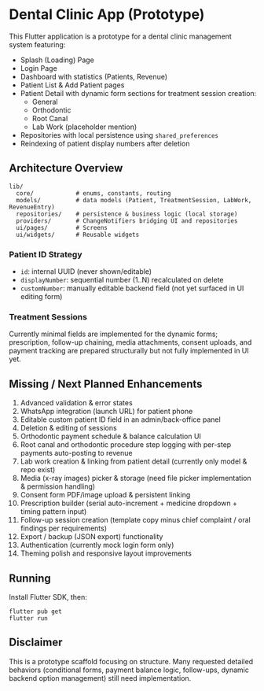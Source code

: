 # Dental Clinic App (Prototype)

This Flutter application is a prototype for a dental clinic management system featuring:

- Splash (Loading) Page
- Login Page
- Dashboard with statistics (Patients, Revenue)
- Patient List & Add Patient pages
- Patient Detail with dynamic form sections for treatment session creation:
  - General
  - Orthodontic
  - Root Canal
  - Lab Work (placeholder mention)
- Repositories with local persistence using `shared_preferences`
- Reindexing of patient display numbers after deletion

## Architecture Overview

```
lib/
  core/            # enums, constants, routing
  models/          # data models (Patient, TreatmentSession, LabWork, RevenueEntry)
  repositories/    # persistence & business logic (local storage)
  providers/       # ChangeNotifiers bridging UI and repositories
  ui/pages/        # Screens
  ui/widgets/      # Reusable widgets
```

### Patient ID Strategy
- `id`: internal UUID (never shown/editable)
- `displayNumber`: sequential number (1..N) recalculated on delete
- `customNumber`: manually editable backend field (not yet surfaced in UI editing form)

### Treatment Sessions
Currently minimal fields are implemented for the dynamic forms; prescription, follow-up chaining, media attachments, consent uploads, and payment tracking are prepared structurally but not fully implemented in UI yet.

## Missing / Next Planned Enhancements
1. Advanced validation & error states
2. WhatsApp integration (launch URL) for patient phone
3. Editable custom patient ID field in an admin/back-office panel
4. Deletion & editing of sessions
5. Orthodontic payment schedule & balance calculation UI
6. Root canal and orthodontic procedure step logging with per-step payments auto-posting to revenue
7. Lab work creation & linking from patient detail (currently only model & repo exist)
8. Media (x-ray images) picker & storage (need file picker implementation & permission handling)
9. Consent form PDF/image upload & persistent linking
10. Prescription builder (serial auto-increment + medicine dropdown + timing pattern input)
11. Follow-up session creation (template copy minus chief complaint / oral findings per requirements)
12. Export / backup (JSON export) functionality
13. Authentication (currently mock login form only)
14. Theming polish and responsive layout improvements

## Running
Install Flutter SDK, then:
```
flutter pub get
flutter run
```

## Disclaimer
This is a prototype scaffold focusing on structure. Many requested detailed behaviors (conditional forms, payment balance logic, follow-ups, dynamic backend option management) still need implementation.
